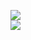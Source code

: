 [![](https://img.shields.io/badge/Made%20With-Github%20Spray-lightgrey.svg?style=for-the-badge&logo=github)](https://github.com/Annihil/github-spray#10943)  
[![](https://i.imgur.com/2DrTn0Z.gif)](https://github.com/Annihil/github-spray)